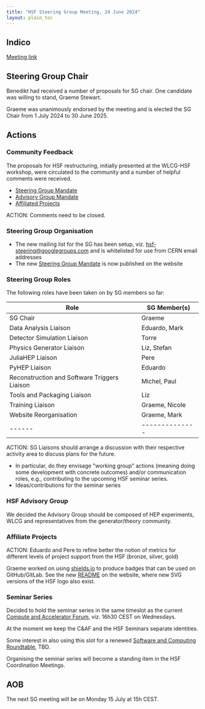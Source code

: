 ```yaml
---
title: "HSF Steering Group Meeting, 24 June 2024"
layout: plain_toc
---
```


## Indico

[Meeting link](https://indico.cern.ch/event/1426325/)

## Steering Group Chair

Benedikt had received a number of proposals for SG chair. One candidate was willing
to stand, Graeme Stewart.

Graeme was unanimously endorsed by the meeting and is elected the SG Chair from
1 July 2024 to 30 June 2025.

## Actions

### Community Feedback

The proposals for HSF restructuring, initially presented at the WLCG-HSF
workshop, were circulated to the community and a number of helpful comments were
received. 

- [Steering Group Mandate](https://docs.google.com/document/d/1SxLPq1gUHBCnCcIhrVy7QuqysGshyFAxeUrZlh80NX4/edit?usp=sharing)
- [Advisory Group Mandate](https://docs.google.com/document/d/1L62pleuuME6K9WLl5T4KQaImPP_Qpc8HSym-XBNTKv8/edit?usp=sharing)
- [Affiliated Projects](https://docs.google.com/document/d/1Un1V21LdehQNwkNGeUZOl_GBQ8IdjUpDp5bi9g2YvLg/edit?usp=sharing)

ACTION: Comments need to be closed.

### Steering Group Organisation

- The new mailing list for the SG has been setup, viz. [hsf-steering@googlegroups.com](mailto:hsf-steering@googlegroups.com) and is whitelisted for use from CERN email addresses
- The new [Steering Group Mandate](https://hepsoftwarefoundation.org/organization/team.html) is now published on the website

### Steering Group Roles

The following roles have been taken on by SG members so far:

| Role | SG Member(s) |
|------|--------------|
| SG Chair | Graeme |
| Data Analysis Liaison | Eduardo, Mark |
| Detector Simulation Liaison | Torre |
| Physics Generator Liaison | Liz, Stefan |
| JuliaHEP Liaison | Pere |
| PyHEP Liaison | Eduardo |
| Reconstruction and Software Triggers Liaison | Michel, Paul |
| Tools and Packaging Liaison | Liz |
| Training Liaison | Graeme, Nicole |
| Website Reorganisation | Graeme, Mark |
|------|--------------|

ACTION: SG Liaisons should arrange a discussion with their respective activity
area to discuss plans for the future. 

- In particular, do they envisage "working
group" actions (meaning doing some development with concrete outcomes) and/or
communication roles, e.g., contributing to the upcoming HSF seminar series.
- Ideas/contributions for the seminar series

### HSF Advisory Group

We decided the Advisory Group should be composed of HEP experiments, WLCG and
representatives from the generator/theory community.

### Affiliate Projects

ACTION: Eduardo and Pere to refine better the notion of metrics for different
levels of project support from the HSF (bronze, silver, gold)

Graeme worked on using [shields.io](https://shields.io/docs/logos) to produce badges that can be used on
GitHub/GitLab. See the new
[README](https://github.com/HSF/hsf.github.io/blob/main/images/HSF-logo/README.md)
on the website, where new SVG versions of the HSF logo also exist.

### Seminar Series

Decided to hold the seminar series in the same timeslot as the current [Compute
and Accelerator
Forum](https://hepsoftwarefoundation.org/meetings/compute-accelerator-forum.html),
viz. 16h30 CEST on Wednesdays.

At the moment we keep the C&AF and the HSF Seminars separate identities.

Some interest in also using this slot for a renewed [Software and Computing
Roundtable](https://hepsoftwarefoundation.org/meetings/roundtable.html), TBD.

Organising the seminar series will become a standing item in the HSF
Coordination Meetings.

## AOB

The next SG meeting will be on Monday 15 July at 15h CEST.
